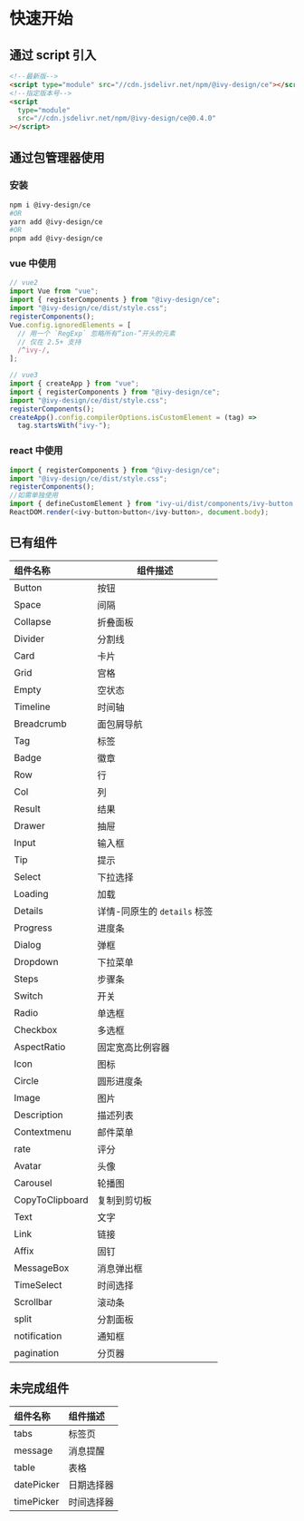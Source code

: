 # 快速开始

## 通过 script 引入

```html
<!--最新版-->
<script type="module" src="//cdn.jsdelivr.net/npm/@ivy-design/ce"></script>
<!--指定版本号-->
<script
  type="module"
  src="//cdn.jsdelivr.net/npm/@ivy-design/ce@0.4.0"
></script>
```

## 通过包管理器使用

### 安装

```bash
npm i @ivy-design/ce
#OR
yarn add @ivy-design/ce
#OR
pnpm add @ivy-design/ce
```

### vue 中使用

```js
// vue2
import Vue from "vue";
import { registerComponents } from "@ivy-design/ce";
import "@ivy-design/ce/dist/style.css";
registerComponents();
Vue.config.ignoredElements = [
  // 用一个 `RegExp` 忽略所有“ion-”开头的元素
  // 仅在 2.5+ 支持
  /^ivy-/,
];

// vue3
import { createApp } from "vue";
import { registerComponents } from "@ivy-design/ce";
import "@ivy-design/ce/dist/style.css";
registerComponents();
createApp().config.compilerOptions.isCustomElement = (tag) =>
  tag.startsWith("ivy-");
```

### react 中使用

```js
import { registerComponents } from "@ivy-design/ce";
import "@ivy-design/ce/dist/style.css";
registerComponents();
//如需单独使用
import { defineCustomElement } from "ivy-ui/dist/components/ivy-button.js";
ReactDOM.render(<ivy-button>button</ivy-button>, document.body);
```

## 已有组件

| 组件名称        | 组件描述                     |
| :-------------- | ---------------------------- |
| Button          | 按钮                         |
| Space           | 间隔                         |
| Collapse        | 折叠面板                     |
| Divider         | 分割线                       |
| Card            | 卡片                         |
| Grid            | 宫格                         |
| Empty           | 空状态                       |
| Timeline        | 时间轴                       |
| Breadcrumb      | 面包屑导航                   |
| Tag             | 标签                         |
| Badge           | 徽章                         |
| Row             | 行                           |
| Col             | 列                           |
| Result          | 结果                         |
| Drawer          | 抽屉                         |
| Input           | 输入框                       |
| Tip             | 提示                         |
| Select          | 下拉选择                     |
| Loading         | 加载                         |
| Details         | 详情-同原生的 `details` 标签 |
| Progress        | 进度条                       |
| Dialog          | 弹框                         |
| Dropdown        | 下拉菜单                     |
| Steps           | 步骤条                       |
| Switch          | 开关                         |
| Radio           | 单选框                       |
| Checkbox        | 多选框                       |
| AspectRatio     | 固定宽高比例容器             |
| Icon            | 图标                         |
| Circle          | 圆形进度条                   |
| Image           | 图片                         |
| Description     | 描述列表                     |
| Contextmenu     | 邮件菜单                     |
| rate            | 评分                         |
| Avatar          | 头像                         |
| Carousel        | 轮播图                       |
| CopyToClipboard | 复制到剪切板                 |
| Text            | 文字                         |
| Link            | 链接                         |
| Affix           | 固钉                         |
| MessageBox      | 消息弹出框                   |
| TimeSelect      | 时间选择                     |
| Scrollbar       | 滚动条                       |
| split           | 分割面板                     |
| notification    | 通知框                       |
| pagination      | 分页器                       |

## 未完成组件

| 组件名称   | 组件描述   |
| :--------- | :--------- |
| tabs       | 标签页     |
| message    | 消息提醒   |
| table      | 表格       |
| datePicker | 日期选择器 |
| timePicker | 时间选择器 |
